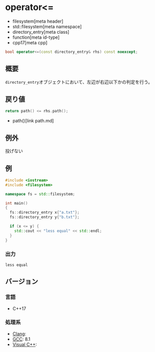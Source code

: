# operator<=
* filesystem[meta header]
* std::filesystem[meta namespace]
* directory_entry[meta class]
* function[meta id-type]
* cpp17[meta cpp]

```cpp
bool operator<=(const directory_entry& rhs) const noexcept;
```

## 概要
`directory_entry`オブジェクトにおいて、左辺が右辺以下かの判定を行う。


## 戻り値
```cpp
return path() <= rhs.path();
```
* path()[link path.md]


## 例外
投げない


## 例
```cpp example
#include <iostream>
#include <filesystem>

namespace fs = std::filesystem;

int main()
{
  fs::directory_entry x{"a.txt"};
  fs::directory_entry y{"b.txt"};

  if (x <= y) {
    std::cout << "less equal" << std::endl;
  }
}
```

### 出力
```
less equal
```

## バージョン
### 言語
- C++17

### 処理系
- [Clang](/implementation.md#clang):
- [GCC](/implementation.md#gcc): 8.1
- [Visual C++](/implementation.md#visual_cpp):

